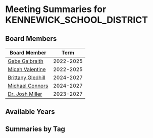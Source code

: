 # Meeting Summaries for KENNEWICK_SCHOOL_DISTRICT

## Board Members

| Board Member       | Term           |
|--------------------|----------------|
| [Gabe Galbraith](board_member_8.md) | 2022-2025 |
| [Micah Valentine](board_member_9.md) | 2022-2025 |
| [Brittany Gledhill](board_member_10.md) | 2024-2027 |
| [Michael Connors](board_member_11.md) | 2024-2027 |
| [Dr. Josh Miller](board_member_12.md) | 2023-2027 |

## Available Years

## Summaries by Tag
